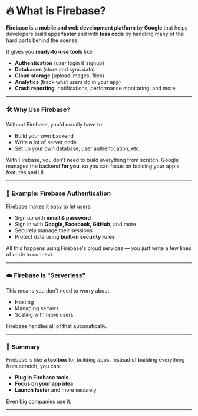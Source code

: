 # 🔥 What is Firebase?

**Firebase** is a **mobile and web development platform** by **Google** that helps developers build apps **faster** and with **less code** by handling many of the hard parts behind the scenes.

It gives you **ready-to-use tools** like:
- **Authentication** (user login & signup)
- **Databases** (store and sync data)
- **Cloud storage** (upload images, files)
- **Analytics** (track what users do in your app)
- **Crash reporting**, notifications, performance monitoring, and more

---

### 🛠️ Why Use Firebase?

Without Firebase, you'd usually have to:
- Build your own backend
- Write a lot of server code
- Set up your own database, user authentication, etc.

With Firebase, you don’t need to build everything from scratch. Google manages the backend **for you**, so you can focus on building your app's features and UI.

---

### 🔐 Example: Firebase Authentication

Firebase makes it easy to let users:
- Sign up with **email & password**
- Sign in with **Google, Facebook, GitHub**, and more
- Securely manage their sessions
- Protect data using **built-in security rules**

All this happens using Firebase's cloud services — you just write a few lines of code to connect.

---

### ☁️ Firebase Is "Serverless"

This means you don’t need to worry about:
- Hosting
- Managing servers
- Scaling with more users

Firebase handles all of that automatically.

---

### 🧩 Summary

Firebase is like a **toolbox** for building apps. Instead of building everything from scratch, you can:
- **Plug in Firebase tools**
- **Focus on your app idea**
- **Launch faster** and more securely

Even big companies use it.

---
